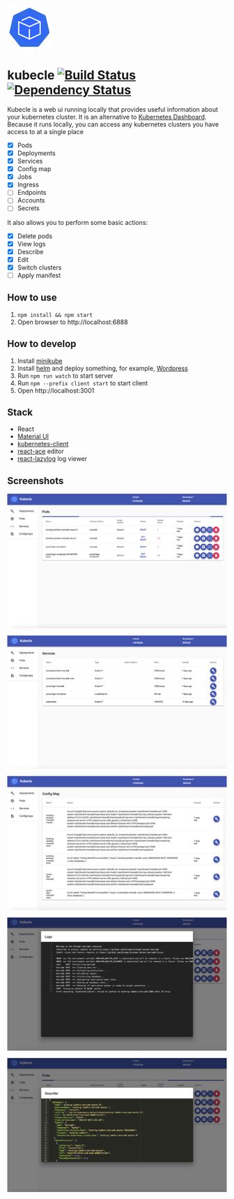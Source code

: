 <img src="/client/src/images/kubecle-logo.png" width="100">

# kubecle [![Build Status](https://travis-ci.org/rydogs/kubecle.svg?branch=master)](https://travis-ci.org/rydogs/kubecle) [![Dependency Status](https://david-dm.org/rydogs/kubecle.svg)](https://david-dm.org/rydogs/kubecle.svg)
Kubecle is a web ui running locally that provides useful information about your kubernetes cluster.  It is an alternative to [Kubernetes Dashboard](https://github.com/kubernetes/dashboard).  Because it runs locally, you can access any kubernetes clusters you have access to at a single place

- [x] Pods
- [x] Deployments
- [x] Services
- [x] Config map
- [x] Jobs
- [x] Ingress
- [ ] Endpoints
- [ ] Accounts
- [ ] Secrets

It also allows you to perform some basic actions:
- [x] Delete pods
- [x] View logs
- [x] Describe
- [x] Edit
- [x] Switch clusters
- [ ] Apply manifest

## How to use
1. `npm install && npm start`
2. Open browser to http://localhost:6888

## How to develop
1. Install [minikube](https://github.com/kubernetes/minikube)
2. Install [helm](https://github.com/helm/helm) and deploy something, for example, [Wordpress](https://github.com/helm/charts/tree/master/stable/wordpress)
3. Run `npm run watch` to start server
4. Run `npm --prefix client start` to start client
5. Open http://localhost:3001

## Stack
* React
* [Material UI](https://material-ui.com/)
* [kubernetes-client](https://github.com/godaddy/kubernetes-client)
* [react-ace](https://github.com/securingsincity/react-ace) editor
* [react-lazylog](https://github.com/mozilla-frontend-infra/react-lazylog) log viewer

## Screenshots
![Pods](/screenshot/pods.png)

![Services](/screenshot/service.png)

![Config maps](/screenshot/configmap.png)

![Logs](/screenshot/logs.png)

![Describe](/screenshot/describe.png)
